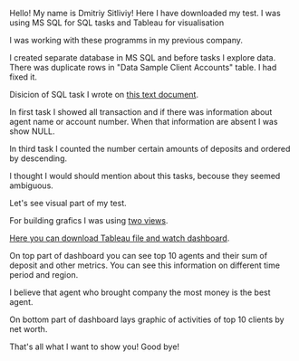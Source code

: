 Hello! 
My name is Dmitriy Sitliviy!
Here I have downloaded my test.
I was using MS SQL for SQL tasks and Tableau for visualisation

I was working with these programms in my previous company.

I created separate database in MS SQL and before tasks I explore data.
There was duplicate rows in "Data Sample Client Accounts" table. I had fixed it.

Disicion of SQL task I wrote on [this text document](https://github.com/Radius-Vector/Test_from_CMTrading/blob/main/SQL%2C%20Test.txt).

In first task I showed all transaction and if there was information about agent name or account number. When that information are absent I was show NULL.

In third task I counted the number certain amounts of deposits and ordered by descending.

I thought I would should mention about this tasks, becouse they seemed ambiguous.

Let's see visual part of my test.

For building grafics I was using [two views](https://github.com/Radius-Vector/Test_from_CMTrading/blob/main/SQL%2C%20views.txt).

[Here you can download Tableau file and watch dashboard](https://github.com/Radius-Vector/Test_from_CMTrading/raw/main/Test%20by%20Dmitrii%20Sitliviy.twbx).

On top part of dashboard you can see top 10 agents and their sum of deposit and other metrics. You can see this information on different time period and region.

I believe that agent who brought company the most money is the best agent.

On bottom part of dashboard lays graphic of activities of top 10 clients by net worth.

That's all what I want to show you! Good bye!

